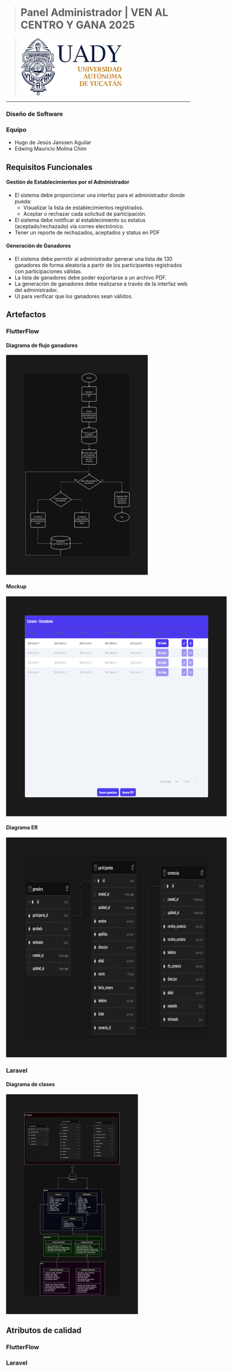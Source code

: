 > # Panel Administrador  |  VEN AL CENTRO Y GANA 2025

>![UADY logo](https://github.com/hjanssena/CanacoLaravel/blob/2d1a35f1d57979e0bd8ef6b244c0a0b5002ff615/ReadmeAssets/Logo_UADY.png)

---
### Diseño de Software

### Equipo
 - Hugo de Jesús Janssen Aguilar
 - Edwing Mauricio Molina Chim

## Requisitos Funcionales
#### Gestión de Establecimientos por el Administrador
- El sistema debe proporcionar una interfaz para el administrador donde pueda:
	-   Visualizar la lista de establecimientos registrados.
	-   Aceptar o rechazar cada solicitud de participación.
-   El sistema debe notificar al establecimiento su estatus (aceptado/rechazado) vía correo electrónico.
-   Tener un reporte de rechazados, aceptados y status en PDF
#### Generación de Ganadores
-   El sistema debe permitir al administrador generar una lista de 130 ganadores de forma aleatoria a partir de los participantes registrados con participaciones válidas. 
-   La lista de ganadores debe poder exportarse a un archivo PDF.
-   La generación de ganadores debe realizarse a través de la interfaz web del administrador.
-   UI para verificar que los ganadores sean válidos.

## Artefactos
### FlutterFlow
#### Diagrama de flujo ganadores
<img src="https://github.com/hjanssena/CanacoLaravel/blob/2d1a35f1d57979e0bd8ef6b244c0a0b5002ff615/ReadmeAssets/Flujo_Ganadores.jpeg" height="500" border="50"/>

#### Mockup
<img src="https://github.com/hjanssena/CanacoLaravel/blob/2d1a35f1d57979e0bd8ef6b244c0a0b5002ff615/ReadmeAssets/Mockup.jpeg" height="500" border="50"/>

#### Diagrama ER
<img src="https://github.com/hjanssena/CanacoLaravel/blob/2d1a35f1d57979e0bd8ef6b244c0a0b5002ff615/ReadmeAssets/ER.png" height="500" border="50"/>

###  Laravel
#### Diagrama de clases
<img src="https://github.com/hjanssena/CanacoLaravel/blob/2d1a35f1d57979e0bd8ef6b244c0a0b5002ff615/ReadmeAssets/Clases.jpg" height="500" border="50"/>

## Atributos de calidad

### FlutterFlow

### Laravel


